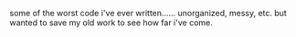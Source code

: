 some of the worst code i've ever written...... unorganized, messy, etc. but wanted to save my old work to see how far i've come. 
